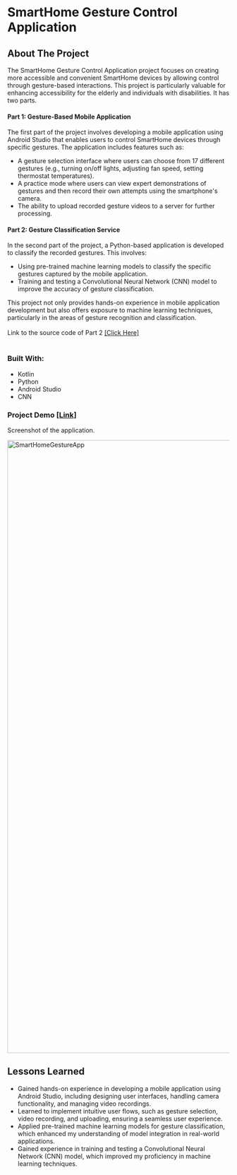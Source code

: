 # SmartHome Gesture Control Application
## About The Project
The SmartHome Gesture Control Application project focuses on creating more accessible and convenient SmartHome devices by allowing control through gesture-based interactions. This project is particularly valuable for enhancing accessibility for the elderly and individuals with disabilities. It has two parts.<br>
#### Part 1: Gesture-Based Mobile Application <br>

The first part of the project involves developing a mobile application using Android Studio that enables users to control SmartHome devices through specific gestures. The application includes features such as:
- A gesture selection interface where users can choose from 17 different gestures (e.g., turning on/off lights, adjusting fan speed, setting thermostat temperatures).
- A practice mode where users can view expert demonstrations of gestures and then record their own attempts using the smartphone's camera.
- The ability to upload recorded gesture videos to a server for further processing.

#### Part 2: Gesture Classification Service<br>

In the second part of the project, a Python-based application is developed to classify the recorded gestures. This involves:
- Using pre-trained machine learning models to classify the specific gestures captured by the mobile application.
- Training and testing a Convolutional Neural Network (CNN) model to improve the accuracy of gesture classification.

This project not only provides hands-on experience in mobile application development but also offers exposure to machine learning techniques, particularly in the areas of gesture recognition and classification.<br><br>
Link to the source code of Part 2 [[Click Here]](https://github.com/TJ2021/Hand_Gesture_App_Part2)<br><br>


### Built With:
- Kotlin
- Python
- Android Studio
- CNN

### Project Demo [[Link]](https://photos.google.com/share/AF1QipOUuFWghOBT0P-lSrU0wFz2Wu2CiTVqapMi6fYSySq2Egw2cq1Z0J7UPSEFQ6KZUw?key=OVRjT0pjUEYwR0lLRFZzdjRRQ0xaamVyT2JaWlRB) <br>
Screenshot of the application.<br>

<img width="1388" alt="SmartHomeGestureApp" src="https://github.com/user-attachments/assets/2492509c-fa5b-4bee-8509-fa3f640cabe5">


## Lessons Learned
- Gained hands-on experience in developing a mobile application using Android Studio, including designing user interfaces, handling camera functionality, and managing video recordings.
- Learned to implement intuitive user flows, such as gesture selection, video recording, and uploading, ensuring a seamless user experience.
- Applied pre-trained machine learning models for gesture classification, which enhanced my understanding of model integration in real-world applications.
- Gained experience in training and testing a Convolutional Neural Network (CNN) model, which improved my proficiency in machine learning techniques.
